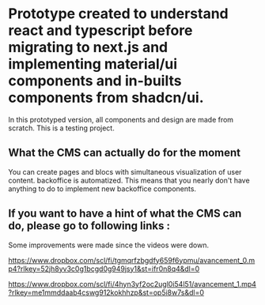 # Prototype created to understand react and typescript before migrating to next.js and implementing material/ui components and in-builts components from shadcn/ui.

In this prototyped version, all components and design are made from scratch. This is a testing project.

## What the CMS can actually do for the moment

You can create pages and blocs with simultaneous visualization of user content.
backoffice is automatized. This means that you nearly don't have anything to do to implement new backoffice components.

## If you want to have a hint of what the CMS can do, please go to following links :

Some improvements were made since the videos were down.

https://www.dropbox.com/scl/fi/tgmqrfzbgdfy659f6ypmu/avancement_0.mp4?rlkey=52jh8yv3c0g1bcgd0g949jsy1&st=ifr0n8q4&dl=0

https://www.dropbox.com/scl/fi/4hyn3yf2oc2ugl0i54l51/avancement_1.mp4?rlkey=me1mmddaab4cswg912kokhhzp&st=op5i8w7s&dl=0
